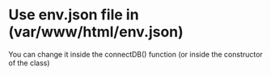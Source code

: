 # Use env.json file in (var/www/html/env.json)
You can change it inside the connectDB() function (or inside the constructor of the class)